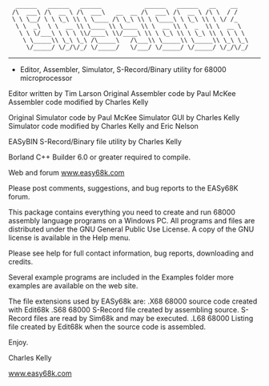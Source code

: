```
  ______   ______   ______            ______   ______   __    __
 /\  ___\ /\  __ \ /\  ___\   __  __ /\  ___\ /\  __ \ /\ \  / /
 \ \ \__/ \ \ \_\ \\ \ \____ /\ \_\ \\ \ \____\ \ \_\ \\ \ \/ /_ 
  \ \  _\  \ \  __ \\ \____ \\ \____ \\ \  __ \\ \  _  \\ \  __ \   
   \ \ \/___\ \ \ \ \\/____\ \\/____\ \\ \ \_\ \\ \ \_\ \\ \ \ \ \  
    \ \_____\\ \_\ \_\ /\_____\   /\___\\ \_____\\ \_____\\ \_\ \_\
     \/_____/ \/_/\/_/ \/_____/   \/___/ \/_____/ \/_____/ \/_/\/_/
```

*************************************************
* Editor, Assembler, Simulator, S-Record/Binary utility for 68000 microprocessor

Editor written by Tim Larson
Original Assembler code by Paul McKee
Assembler code modified by Charles Kelly 

Original Simulator code by Paul McKee
Simulator GUI by Charles Kelly
Simulator code modified by Charles Kelly and Eric Nelson

EASyBIN S-Record/Binary file utility by Charles Kelly

Borland C++ Builder 6.0 or greater required to compile.

Web and forum
         www.easy68k.com


Please post comments, suggestions, and bug reports to the EASy68K forum.


This package contains everything you need to create and run 68000 assembly language programs on a Windows PC. All programs and files are distributed under the GNU General Public Use License. A copy of the GNU license is available in the Help menu.

Please see help for full contact information, bug reports, downloading and credits.

Several example programs are included in the Examples folder more examples are available on the web site. 

The file extensions used by EASy68k are:
    .X68  68000 source code created with Edit68k
    .S68  68000 S-Record file created by assembling source. S-Record files are read by
                Sim68k and may be executed.
    .L68  68000 Listing file created by Edit68k when the source code is assembled.

Enjoy.

Charles Kelly

www.easy68k.com


